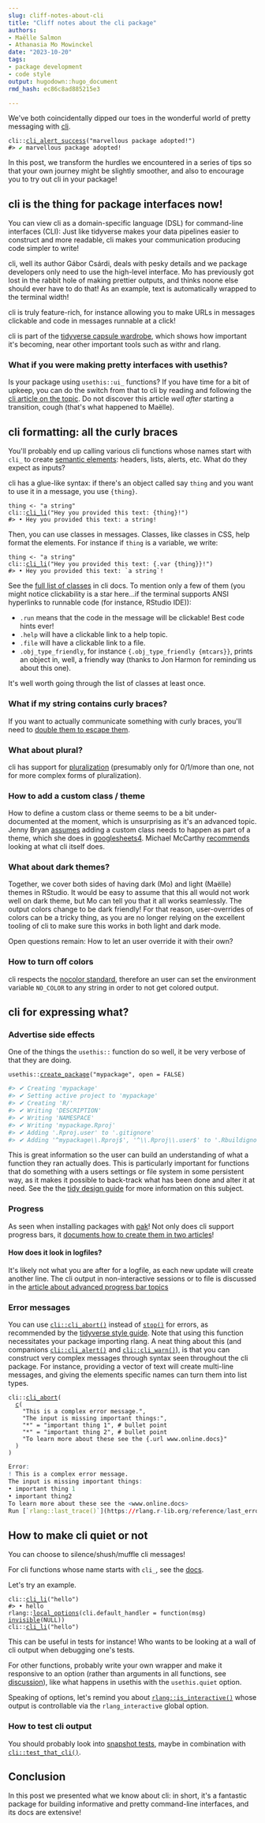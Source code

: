 ```yaml
---
slug: cliff-notes-about-cli
title: "Cliff notes about the cli package" 
authors: 
- Maëlle Salmon
- Athanasia Mo Mowinckel
date: "2023-10-20" 
tags: 
- package development
- code style
output: hugodown::hugo_document
rmd_hash: ec86c8ad885215e3

---
```


We've both coincidentally dipped our toes in the wonderful world of pretty messaging with [cli](https://cli.r-lib.org/).

<div class="highlight">

<pre class='chroma'><code class='language-r' data-lang='r'><span><span class='nf'>cli</span><span class='nf'>::</span><span class='nf'><a href='https://cli.r-lib.org/reference/cli_alert.html'>cli_alert_success</a></span><span class='o'>(</span><span class='s'>"marvellous package adopted!"</span><span class='o'>)</span></span>
<span><span class='c'>#&gt; <span style='color: #00BB00;'>✔</span> marvellous package adopted!</span></span>
<span></span></code></pre>

</div>

In this post, we transform the hurdles we encountered in a series of tips so that your own journey might be slightly smoother, and also to encourage you to try out cli in your package!

## cli is the thing for package interfaces now!

You can view cli as a domain-specific language (DSL) for command-line interfaces (CLI): Just like tidyverse makes your data pipelines easier to construct and more readable, cli makes your communication producing code simpler to write!

cli, well its author Gábor Csárdi, deals with pesky details and we package developers only need to use the high-level interface. Mo has previously got lost in the rabbit hole of making prettier outputs, and thinks noone else should ever have to do that! As an example, text is automatically wrapped to the terminal width!

cli is truly feature-rich, for instance allowing you to make URLs in messages clickable and code in messages runnable at a click!

cli is part of the [tidyverse capsule wardrobe](https://github.com/r-lib/usethis/pull/1423/files), which shows how important it's becoming, near other important tools such as withr and rlang.

### What if you were making pretty interfaces with usethis?

Is your package using `usethis::ui_` functions? If you have time for a bit of upkeep, you can do the switch from that to cli by reading and following the [cli article on the topic](https://cli.r-lib.org/articles/usethis-ui.html). Do not discover this article *well after* starting a transition, cough (that's what happened to Maëlle).

## cli formatting: all the curly braces

You'll probably end up calling various cli functions whose names start with `cli_` to create [semantic elements](https://cli.r-lib.org/reference/index.html#semantic-cli-elements): headers, lists, alerts, etc. What do they expect as inputs?

cli has a glue-like syntax: if there's an object called say `thing` and you want to use it in a message, you use `{thing}`.

<div class="highlight">

<pre class='chroma'><code class='language-r' data-lang='r'><span><span class='nv'>thing</span> <span class='o'>&lt;-</span> <span class='s'>"a string"</span></span>
<span><span class='nf'>cli</span><span class='nf'>::</span><span class='nf'><a href='https://cli.r-lib.org/reference/cli_li.html'>cli_li</a></span><span class='o'>(</span><span class='s'>"Hey you provided this text: &#123;thing&#125;!"</span><span class='o'>)</span></span>
<span><span class='c'>#&gt; • Hey you provided this text: a string!</span></span>
<span></span></code></pre>

</div>

Then, you can use classes in messages. Classes, like classes in CSS, help format the elements. For instance if `thing` is a variable, we write:

<div class="highlight">

<pre class='chroma'><code class='language-r' data-lang='r'><span><span class='nv'>thing</span> <span class='o'>&lt;-</span> <span class='s'>"a string"</span></span>
<span><span class='nf'>cli</span><span class='nf'>::</span><span class='nf'><a href='https://cli.r-lib.org/reference/cli_li.html'>cli_li</a></span><span class='o'>(</span><span class='s'>"Hey you provided this text: &#123;.var &#123;thing&#125;&#125;!"</span><span class='o'>)</span></span>
<span><span class='c'>#&gt; • Hey you provided this text: `a string`!</span></span>
<span></span></code></pre>

</div>

See the [full list of classes](https://cli.r-lib.org/reference/inline-markup.html#classes) in cli docs. To mention only a few of them (you might notice clickability is a star here...if the terminal supports ANSI hyperlinks to runnable code (for instance, RStudio IDE)):

-   `.run` means that the code in the message will be clickable! Best code hints ever!
-   `.help` will have a clickable link to a help topic.
-   `.file` will have a clickable link to a file.
-   `.obj_type_friendly`, for instance `{.obj_type_friendly {mtcars}}`, prints an object in, well, a friendly way (thanks to Jon Harmon for reminding us about this one).

It's well worth going through the list of classes at least once.

### What if my string contains curly braces?

If you want to actually communicate something with curly braces, you'll need to [double them to escape them](https://cli.r-lib.org/reference/inline-markup.html#escaping-and-).

### What about plural?

cli has support for [pluralization](https://cli.r-lib.org/reference/pluralization.html) (presumably only for 0/1/more than one, not for more complex forms of pluralization).

### How to add a custom class / theme

How to define a custom class or theme seems to be a bit under-documented at the moment, which is unsurprising as it's an advanced topic. Jenny Bryan [assumes](https://mastodon.social/@jennybryan@fosstodon.org/110675320334403080) adding a custom class needs to happen as part of a theme, which she does in [googlesheets4](https://github.com/tidyverse/googlesheets4/blob/fdb187643b324cd607f71cefa133bf49924f6e49/R/utils-ui.R#L1-L16). Michael McCarthy [recommends](https://mastodon.social/@mccarthymg@fosstodon.org/110673498809652527) looking at what cli itself does.

### What about dark themes?

Together, we cover both sides of having dark (Mo) and light (Maëlle) themes in RStudio. It would be easy to assume that this all would not work well on dark theme, but Mo can tell you that it all works seamlessly. The output colors change to be dark friendly! For that reason, user-overrides of colors can be a tricky thing, as you are no longer relying on the excellent tooling of cli to make sure this works in both light and dark mode.

Open questions remain: How to let an user override it with their own?

### How to turn off colors

cli respects the [nocolor standard](https://cli.r-lib.org/articles/cli-config-user.html?q=no#no_color), therefore an user can set the environment variable `NO_COLOR` to any string in order to not get colored output.

## cli for expressing what?

### Advertise side effects

One of the things the `usethis::` function do so well, it be very verbose of that they are doing.

<div class="highlight">

<pre class='chroma'><code class='language-r' data-lang='r'><span><span class='nf'>usethis</span><span class='nf'>::</span><span class='nf'><a href='https://usethis.r-lib.org/reference/create_package.html'>create_package</a></span><span class='o'>(</span><span class='s'>"mypackage"</span>, open <span class='o'>=</span> <span class='kc'>FALSE</span><span class='o'>)</span></span></code></pre>

</div>

``` r
#> ✔ Creating 'mypackage'
#> ✔ Setting active project to 'mypackage'
#> ✔ Creating 'R/'
#> ✔ Writing 'DESCRIPTION'
#> ✔ Writing 'NAMESPACE'
#> ✔ Writing 'mypackage.Rproj'
#> ✔ Adding '.Rproj.user' to '.gitignore'
#> ✔ Adding '^mypackage\\.Rproj$', '^\\.Rproj\\.user$' to '.Rbuildignore'
```

This is great information so the user can build an understanding of what a function they ran actually does. This is particularly important for functions that do something with a users settings or file system in some persistent way, as it makes it possible to back-track what has been done and alter it at need. See the the [tidy design guide](https://design.tidyverse.org/spooky-action.html?q=cli#advertise-the-side-effects) for more information on this subject.

### Progress

As seen when installing packages with [pak](https://pak.r-lib.org/)! Not only does cli support progress bars, it [documents how to create them in two articles](https://cli.r-lib.org/articles/progress.html)!

#### How does it look in logfiles?

It's likely not what you are after for a logfile, as each new update will create another line. The cli output in non-interactive sessions or to file is discussed in the [article about advanced progress bar topics](https://cli.r-lib.org/articles/progress-advanced.html#non-interactive-r-sessions)

### Error messages

You can use [`cli::cli_abort()`](https://cli.r-lib.org/reference/cli_abort.html) instead of [`stop()`](https://rdrr.io/r/base/stop.html) for errors, as recommended by the [tidyverse style guide](https://style.tidyverse.org/error-messages.html). Note that using this function necessitates your package importing rlang. A neat thing about this (and companions [`cli::cli_alert()`](https://cli.r-lib.org/reference/cli_alert.html) and [`cli::cli_warn()`](https://cli.r-lib.org/reference/cli_abort.html)), is that you can construct very complex messages through syntax seen throughout the cli package. For instance, providing a vector of text will create multi-line messages, and giving the elements specific names can turn them into list types.

<div class="highlight">

<pre class='chroma'><code class='language-r' data-lang='r'><span><span class='nf'>cli</span><span class='nf'>::</span><span class='nf'><a href='https://cli.r-lib.org/reference/cli_abort.html'>cli_abort</a></span><span class='o'>(</span></span>
<span>  <span class='nf'><a href='https://rdrr.io/r/base/c.html'>c</a></span><span class='o'>(</span></span>
<span>    <span class='s'>"This is a complex error message."</span>,</span>
<span>    <span class='s'>"The input is missing important things:"</span>,</span>
<span>    <span class='s'>"*"</span> <span class='o'>=</span> <span class='s'>"important thing 1"</span>, <span class='c'># bullet point</span></span>
<span>    <span class='s'>"*"</span> <span class='o'>=</span> <span class='s'>"important thing 2"</span>, <span class='c'># bullet point</span></span>
<span>    <span class='s'>"To learn more about these see the &#123;.url www.online.docs&#125;"</span></span>
<span>  <span class='o'>)</span></span>
<span><span class='o'>)</span></span></code></pre>

</div>

``` r
Error:
! This is a complex error message.
The input is missing important things:
• important thing 1
• important thing2
To learn more about these see the <www.online.docs>
Run [`rlang::last_trace()`](https://rlang.r-lib.org/reference/last_error.html) to see where the error occurred.
```

## How to make cli quiet or not

You can choose to silence/shush/muffle cli messages!

For cli functions whose name starts with `cli_`, see the [docs](https://cli.r-lib.org/articles/semantic-cli.html#cli-messages).

Let's try an example.

<div class="highlight">

<pre class='chroma'><code class='language-r' data-lang='r'><span><span class='nf'>cli</span><span class='nf'>::</span><span class='nf'><a href='https://cli.r-lib.org/reference/cli_li.html'>cli_li</a></span><span class='o'>(</span><span class='s'>"hello"</span><span class='o'>)</span></span>
<span><span class='c'>#&gt; • hello</span></span>
<span></span><span><span class='nf'>rlang</span><span class='nf'>::</span><span class='nf'><a href='https://rlang.r-lib.org/reference/local_options.html'>local_options</a></span><span class='o'>(</span>cli.default_handler <span class='o'>=</span> <span class='kr'>function</span><span class='o'>(</span><span class='nv'>msg</span><span class='o'>)</span> <span class='nf'><a href='https://rdrr.io/r/base/invisible.html'>invisible</a></span><span class='o'>(</span><span class='kc'>NULL</span><span class='o'>)</span><span class='o'>)</span></span>
<span><span class='nf'>cli</span><span class='nf'>::</span><span class='nf'><a href='https://cli.r-lib.org/reference/cli_li.html'>cli_li</a></span><span class='o'>(</span><span class='s'>"hello"</span><span class='o'>)</span></span></code></pre>

</div>

This can be useful in tests for instance! Who wants to be looking at a wall of cli output when debugging one's tests.

For other functions, probably write your own wrapper and make it responsive to an option (rather than arguments in all functions, see [discussion](https://github.com/ropensci/dev_guide/issues/603)), like what happens in usethis with the `usethis.quiet` option.

Speaking of options, let's remind you about [`rlang::is_interactive()`](https://rlang.r-lib.org/reference/is_interactive.html) whose output is controllable via the `rlang_interactive` global option.

### How to test cli output

You should probably look into [snapshot tests](https://testthat.r-lib.org/articles/snapshotting.html), maybe in combination with [`cli::test_that_cli()`](https://cli.r-lib.org/reference/test_that_cli.html).

## Conclusion

In this post we presented what we know about cli: in short, it's a fantastic package for building informative and pretty command-line interfaces, and its docs are extensive!

